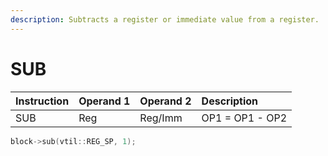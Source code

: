 ```yaml
---
description: Subtracts a register or immediate value from a register.
---
```


# SUB

| Instruction | Operand 1 | Operand 2 | Description |
| :--- | :--- | :--- | :--- |
| SUB | Reg | Reg/Imm | OP1 = OP1 - OP2 |

```cpp
block->sub(vtil::REG_SP, 1);
```



